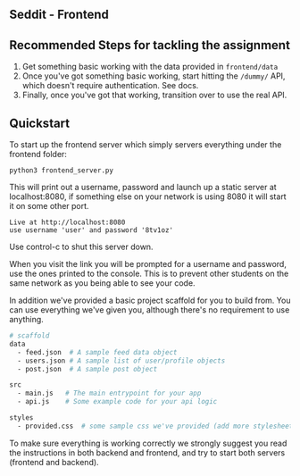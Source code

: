 <!--
    DO NOT CHANGE THIS FILE - IT MAY BE UPDATED DURING THE ASSIGNMENT
-->
## Seddit - Frontend

## Recommended Steps for tackling the assignment
1. Get something basic working with the data provided in `frontend/data`
2. Once you've got something basic working, start hitting the `/dummy/` API, which doesn't require authentication. See docs.
3. Finally, once you've got that working, transition over to use the real API.

## Quickstart

To start up the frontend server which simply servers everything under the frontend folder:

```
python3 frontend_server.py
```

This will print out a username, password and launch up a static server at localhost:8080, if something else on your network is using 8080 it will start it on some other port.

```
Live at http://localhost:8080
use username 'user' and password '8tv1oz'
```

Use control-c to shut this server down.

When you visit the link you will be prompted for a username and password, use the ones printed to the console. This is to prevent other students on the same network as you being able to see your code.

In addition we've provided a basic project scaffold for you to build from.
You can use everything we've given you, although there's no requirement to use anything.
```bash
# scaffold
data
  - feed.json  # A sample feed data object
  - users.json # A sample list of user/profile objects
  - post.json  # A sample post object

src
  - main.js   # The main entrypoint for your app
  - api.js    # Some example code for your api logic

styles
  - provided.css  # some sample css we've provided (add more stylesheets as you please)
```

To make sure everything is working correctly we strongly suggest you read the instructions in both backend and frontend,
and try to start both servers (frontend and backend).
